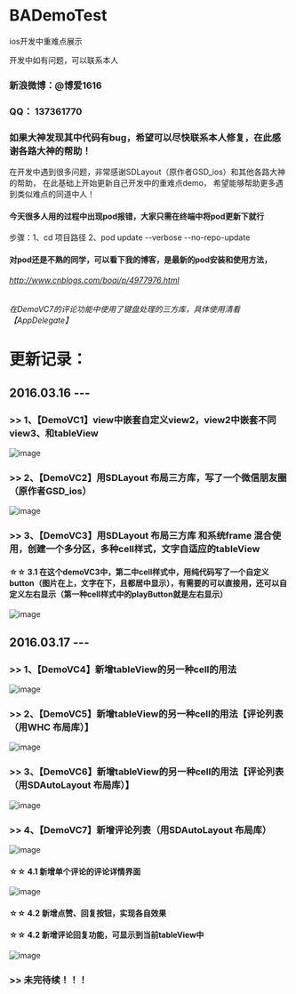 # BADemoTest
ios开发中重难点展示

开发中如有问题，可以联系本人

### 新浪微博：@博爱1616

### QQ：     137361770

### 如果大神发现其中代码有bug，希望可以尽快联系本人修复，在此感谢各路大神的帮助！

在开发中遇到很多问题，非常感谢SDLayout（原作者GSD_ios）和其他各路大神的帮助，
在此基础上开始更新自己开发中的重难点demo，
希望能够帮助更多遇到类似难点的同道中人！

#### 今天很多人用的过程中出现pod报错，大家只需在终端中将pod更新下就行
步骤：1、cd 项目路径
     2、pod update --verbose --no-repo-update

#### 对pod还是不熟的同学，可以看下我的博客，是最新的pod安装和使用方法，

###### http://www.cnblogs.com/boai/p/4977976.html

###### 在DemoVC7的评论功能中使用了键盘处理的三方库，具体使用清看【AppDelegate】

# 更新记录：
## 2016.03.16 --- 

###    >> 1、【DemoVC1】view中嵌套自定义view2，view2中嵌套不同view3、和tableView

![image](https://github.com/boai/BADemoTest/blob/master/Image/image1.png)


###    >> 2、【DemoVC2】用SDLayout 布局三方库，写了一个微信朋友圈（原作者GSD_ios）

![image](https://github.com/boai/BADemoTest/blob/master/Image/image2.png)


###    >> 3、【DemoVC3】用SDLayout 布局三方库 和系统frame 混合使用，创建一个多分区，多种cell样式，文字自适应的tableView

####   ☆☆ 3.1 在这个demoVC3中，第二中cell样式中，用纯代码写了一个自定义button（图片在上，文字在下，且都居中显示），有需要的可以直接用，还可以自定义左右显示（第一种cell样式中的playButton就是左右显示）

![image](https://github.com/boai/BADemoTest/blob/master/Image/image3.png)

## 2016.03.17 --- 
###    >> 1、【DemoVC4】新增tableView的另一种cell的用法

![image](https://github.com/boai/BADemoTest/blob/master/Image/image4.png)

###    >> 2、【DemoVC5】新增tableView的另一种cell的用法【评论列表（用WHC 布局库）】

![image](https://github.com/boai/BADemoTest/blob/master/Image/image5.png)

###    >> 3、【DemoVC6】新增tableView的另一种cell的用法【评论列表（用SDAutoLayout 布局库）】

![image](https://github.com/boai/BADemoTest/blob/master/Image/image6.png)

###    >> 4、【DemoVC7】新增评论列表（用SDAutoLayout 布局库）

![image](https://github.com/boai/BADemoTest/blob/master/Image/image7.png)

####   ☆☆ 4.1 新增单个评论的评论详情界面

![image](https://github.com/boai/BADemoTest/blob/master/Image/image8.png)

####   ☆☆ 4.2 新增点赞、回复按钮，实现各自效果

####   ☆☆ 4.2 新增评论回复功能，可显示到当前tableView中

![image](https://github.com/boai/BADemoTest/blob/master/Image/image9.png)



###    >> 未完待续！！！









